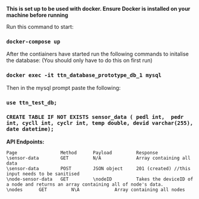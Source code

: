 **This is set up to be used with docker. Ensure Docker is installed on your machine before running**

Run this command to start:
### `docker-compose up`

After the contiainers have started run the following commands to initalise the database:
(You should only have to do this on first run)
### `docker exec -it ttn_database_prototype_db_1 mysql`
Then in the mysql prompt paste the following:
### `use ttn_test_db;`
### `CREATE TABLE IF NOT EXISTS sensor_data ( pedl int,  pedr int, cycll int, cyclr int, temp double, devid varchar(255), date datetime);`


**API Endpoints:**
```
Page                Method      Payload         Response
\sensor-data        GET         N/A             Array containing all data
\sensor-data        POST        JSON object     201 (created) //this input needs to be sanitised
\node-sensor-data   GET         \nodeID    		Takes the deviceID of a node and returns an array containing all of node's data.
\nodes		GET			N\A				Array containing all nodes
```
